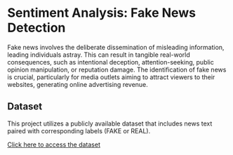 # Sentiment Analysis: Fake News Detection

Fake news involves the deliberate dissemination of misleading information, leading individuals astray. This can result in tangible real-world consequences, such as intentional deception, attention-seeking, public opinion manipulation, or reputation damage. The identification of fake news is crucial, particularly for media outlets aiming to attract viewers to their websites, generating online advertising revenue.

## Dataset

This project utilizes a publicly available dataset that includes news text paired with corresponding labels (FAKE or REAL).

[Click here to access the dataset](https://drive.google.com/file/d/1XoHoUjZtLQ6gh_CPv9_igtZoEsdkgq3t/view)
